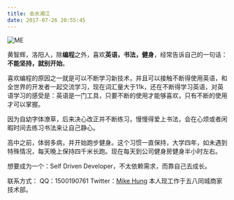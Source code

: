 ```yaml
---
title: 击水湘江
date: 2017-07-26 20:55:45
---
```

 ![ME](http://upload-images.jianshu.io/upload_images/1513759-d7695bba768ea5e8.png)
 
黄智辉，洛阳人，除**编程**之外，喜欢**英语，书法，健身**，经常告诉自己的一句话：**不能坚持，就别开始**。

喜欢编程的原因之一就是可以不断学习新技术，并且可以接触不断得使用英语，和全世界的开发者一起交流学习，现在词汇量大于11k，还在不断得学习英语，对英语学习的感受是：英语是一门工具，只要不断的使用才能够喜欢，只有不断的使用才可以掌握。

因为自幼字体潦草，后来决心改正并不断练习，慢慢得爱上书法，会在心烦或者闲暇时间去练习书法来让自己静心。

高中之前，体弱多病，并开始跑步健身。这个习惯一直保持，大学四年，如未遇到特殊情况，每天晚上保持四千米长跑。现在每天到公司健身房健身半小时左右。

想要成为一个：Self Driven Developer，不太依赖需求，而靠自己去成长。

联系方式：
QQ：1500190761
Twitter：[Mike Hung](https://twitter.com/MikeFighting)
本人现工作于五八同城商家技术部。


